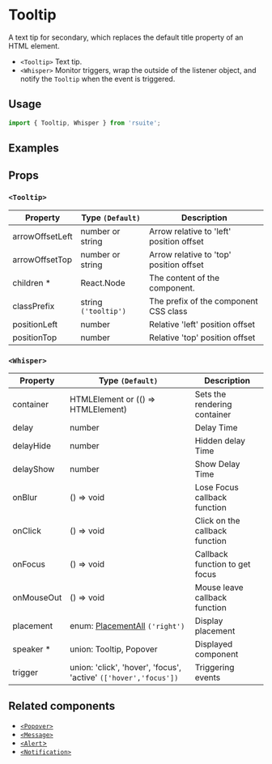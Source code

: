 # Tooltip

A text tip for secondary, which replaces the default title property of an HTML element.

- `<Tooltip>` Text tip.
- `<Whisper>` Monitor triggers, wrap the outside of the listener object, and notify the `Tooltip` when the event is triggered.

## Usage

```js
import { Tooltip, Whisper } from 'rsuite';
```

## Examples

<!--{demo}-->

## Props

### `<Tooltip>`

| Property        | Type `(Default)`     | Description                              |
| --------------- | -------------------- | ---------------------------------------- |
| arrowOffsetLeft | number or string     | Arrow relative to 'left' position offset |
| arrowOffsetTop  | number or string     | Arrow relative to 'top' position offset  |
| children \*     | React.Node           | The content of the component.            |
| classPrefix     | string `('tooltip')` | The prefix of the component CSS class    |
| positionLeft    | number               | Relative 'left' position offset          |
| positionTop     | number               | Relative 'top' position offset           |

### `<Whisper>`

| Property   | Type `(Default)`                                                 | Description                    |
| ---------- | ---------------------------------------------------------------- | ------------------------------ |
| container  | HTMLElement or (() => HTMLElement)                               | Sets the rendering container   |
| delay      | number                                                           | Delay Time                     |
| delayHide  | number                                                           | Hidden delay Time              |
| delayShow  | number                                                           | Show Delay Time                |
| onBlur     | () => void                                                       | Lose Focus callback function   |
| onClick    | () => void                                                       | Click on the callback function |
| onFocus    | () => void                                                       | Callback function to get focus |
| onMouseOut | () => void                                                       | Mouse leave callback function  |
| placement  | enum: [PlacementAll](#types) `('right')`                         | Display placement              |
| speaker \* | union: Tooltip, Popover                                          | Displayed component            |
| trigger    | union: 'click', 'hover', 'focus', 'active' `(['hover','focus'])` | Triggering events              |

## Related components

- [`<Popover>`](./popover)
- [`<Message>`](./message)
- [`<Alert`>](./alert)
- [`<Notification>`](./notification)
